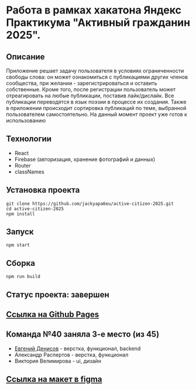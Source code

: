 # Работа в рамках хакатона Яндекс Практикума "Активный гражданин 2025".

## Описание
Приложение решает задачу пользователя в условиях ограниченности свободы слова: он может ознакомиться с публикациями других членов сообщества, при желании - зарегистрироваться и оставить собственные. Кроме того, после регистрации пользователь может отреагировать на любые публикации, поставив лайк/дислайк.
Все публикации переводятся в язык поэзии в процессе их создания. Также в приложении происходит сортировка публикаций по теме, выбранной пользователем самостоятельно.
На данный момент проект уже готов к использованию

## Технологии
- React  
- Firebase (авторизация, хранение фотографий и данных)  
- Router
- classNames  

## Установка проекта
```
git clone https://github.com/jackyapa6eu/active-citizen-2025.git  
cd active-citizen-2025  
npm install  
```
## Запуск
```
npm start
```

## Сборка
```
npm run build
```

## Статус проекта: завершен

## [Ссылка на Github Pages](https://jackyapa6eu.github.io/active-citizen-2025/#/)

## Команда №40 заняла 3-е место (из 45)
+ [Евгений Денисов](https://github.com/jackyapa6eu) - верстка, функционал, backend  
+ Александр Распертов - верстка, функционал  
+ Виктория Велимирова - ui, дизайн  

## [Ссылка на макет в figma](https://www.figma.com/file/046IwHoBawKILZrn6EWwW7/%D0%9F%D1%80%D0%BE%D0%B5%D0%BA%D1%82-%22%D0%93%D1%80%D0%B0%D0%B6%D0%B4%D0%B0%D0%BD%D0%B8%D0%BD-%D0%BF%D0%BE%D1%8D%D1%82%22.-%D0%9C%D0%B0%D0%BA%D0%B5%D1%82-%D0%BA%D0%BE%D0%BC%D0%B0%D0%BD%D0%B4%D1%8B-%E2%84%96-40.?node-id=324%3A2165)


